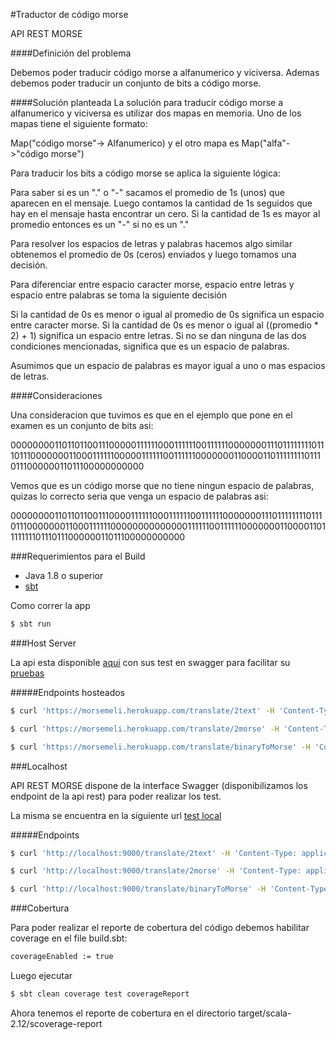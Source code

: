 #Traductor de código morse 


API REST MORSE


####Definición del problema

Debemos poder traducir código morse a alfanumerico y viciversa. Ademas debemos poder traducir un conjunto de bits a código morse.


####Solución planteada
La solución para traducir código morse a alfanumerico y viciversa es utilizar dos mapas en memoria. Uno de los mapas tiene el siguiente formato:

Map("código morse"-> Alfanumerico) y el otro mapa es Map("alfa"->"código morse")

Para traducir los bits a código morse se aplica la siguiente lógica:

Para saber si es un "." o "-" sacamos el promedio de 1s (unos) que aparecen en el mensaje. Luego contamos la cantidad de 1s seguidos que hay en el mensaje hasta encontrar un cero. Si la cantidad de 1s es mayor al promedio entonces es un "-" si no es un "." 


Para resolver los espacios de letras y palabras hacemos algo similar obtenemos el promedio de 0s (ceros) enviados y luego tomamos una decisión.

Para diferenciar entre espacio caracter morse, espacio entre letras y espacio entre palabras se toma la siguiente decisión

Si la cantidad de 0s es menor o igual al promedio de 0s significa un espacio entre caracter morse.
Si la cantidad de 0s es menor o igual al ((promedio * 2) + 1) significa un espacio entre letras.
Si no se dan ninguna de las dos condiciones mencionadas, significa que es un espacio de palabras.

Asumimos que un espacio de palabras es mayor igual a uno o mas espacios de letras.

####Consideraciones

Una consideracion que tuvimos es que en el ejemplo que pone en el examen es un conjunto de bits asi:

000000001101101100111000001111110001111110011111100000001110111111110111011100000001100011111100000111111001111110000000110000110111111110111011100000011011100000000000
 
Vemos que es un código morse que no tiene ningun espacio de palabras, quizas lo correcto seria que venga un espacio de palabras asi:

00000000110110110011100001111110001111110011111100000001110111111110111011100000001100011111100000000000000111111001111110000000110000110111111110111011100000011011100000000000

###Requerimientos para el Build

* Java 1.8 o superior
* [sbt]


Como correr la app 

```sh
$ sbt run
```

###Host Server

La api esta disponible [aqui] con sus test en swagger para facilitar su [pruebas]

#####Endpoints hosteados

```sh
$ curl 'https://morsemeli.herokuapp.com/translate/2text' -H 'Content-Type: application/json' --data-binary $'{"text": ".... --- .-.. .-"}'

$ curl 'https://morsemeli.herokuapp.com/translate/2morse' -H 'Content-Type: application/json' --data-binary $'{"text": "hola"}' 

$ curl 'https://morsemeli.herokuapp.com/translate/binaryToMorse' -H 'Content-Type: application/json' --data-binary $'{"text":"00000000110110110011100001111110001111110011111100000001110111111110111011100000001100011111100000000000000111111001111110000000110000110111111110111011100000011011100000000000"}'
```  

###Localhost


API REST MORSE dispone de la interface Swagger (disponibilizamos los endpoint de la api rest) para poder realizar los test.

La misma se encuentra en la siguiente url [test local]



#####Endpoints

```sh
$ curl 'http://localhost:9000/translate/2text' -H 'Content-Type: application/json' --data-binary $'{"text": ".... --- .-.. .-"}'

$ curl 'http://localhost:9000/translate/2morse' -H 'Content-Type: application/json' --data-binary $'{"text": "hola"}' 

$ curl 'http://localhost:9000/translate/binaryToMorse' -H 'Content-Type: application/json' --data-binary $'{"text":"00000000110110110011100001111110001111110011111100000001110111111110111011100000001100011111100000000000000111111001111110000000110000110111111110111011100000011011100000000000"}'
```


###Cobertura

Para poder realizar el reporte de cobertura del código debemos habilitar coverage en el file build.sbt:


```sh
coverageEnabled := true
```
Luego ejecutar

```sh
$ sbt clean coverage test coverageReport
```
Ahora tenemos el reporte de cobertura en el directorio target/scala-2.12/scoverage-report



   [sbt]: <https://www.scala-sbt.org/index.html>

[aqui]: <https://morsemeli.herokuapp.com/>

[pruebas]: <https://morsemeli.herokuapp.com/docs/swagger-ui/index.html?url=/assets/swagger.json#/routes/translate2Human>

[test local]: <http://localhost:9000/docs/swagger-ui/index.html?url=/assets/swagger.json#/routes/translate2Human> 